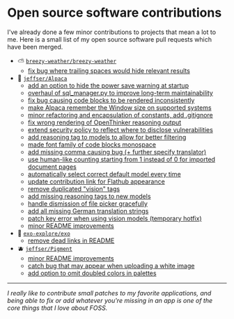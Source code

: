 # Open source software contributions

I've already done a few minor contributions to projects that mean a lot to me.
Here is a small list of my open source software pull requests which have been merged.

- ⛅ [`breezy-weather/breezy-weather`](https://github.com/breezy-weather/breezy-weather)
    - [fix bug where trailing spaces would hide relevant results](https://github.com/breezy-weather/breezy-weather/pull/1210)
- 🦙 [`jeffser/Alpaca`](https://github.com/Jeffser/Alpaca)
    - [add an option to hide the power save warning at startup](https://github.com/Jeffser/Alpaca/pull/282)
    - [overhaul of sql_manager.py to improve long-term maintainability](https://github.com/Jeffser/Alpaca/pull/590)
    - [fix bug causing code blocks to be rendered inconsistently](https://github.com/Jeffser/Alpaca/pull/530)
    - [make Alpaca remember the Window size on supported systems](https://github.com/Jeffser/Alpaca/pull/753)
    - [minor refactoring and encapsulation of constants, add .gitignore](https://github.com/Jeffser/Alpaca/pull/570)
    - [fix wrong rendering of OpenThinker reasoning output](https://github.com/Jeffser/Alpaca/pull/608)
    - [extend security policy to reflect where to disclose vulnerabilities](https://github.com/Jeffser/Alpaca/pull/527)
    - [add reasoning tag to models to allow for better filtering](https://github.com/Jeffser/Alpaca/pull/749)
    - [made font family of code blocks monospace](https://github.com/Jeffser/Alpaca/pull/284)
    - [add missing comma causing bug (+ further specify translator)](https://github.com/Jeffser/Alpaca/pull/529)
    - [use human-like counting starting from 1 instead of 0 for imported document pages](https://github.com/Jeffser/Alpaca/pull/544)
    - [automatically select correct default model every time](https://github.com/Jeffser/Alpaca/pull/701)
    - [update contribution link for Flathub appearance](https://github.com/Jeffser/Alpaca/pull/547)
    - [remove duplicated "vision" tags](https://github.com/Jeffser/Alpaca/pull/767)
    - [add missing reasoning tags to new models](https://github.com/Jeffser/Alpaca/pull/763)
    - [handle dismission of file picker gracefully](https://github.com/Jeffser/Alpaca/pull/754)
    - [add all missing German translation strings](https://github.com/Jeffser/Alpaca/pull/516)
    - [patch key error when using vision models (temporary hotfix)](https://github.com/Jeffser/Alpaca/pull/593)
    - [minor README improvements](https://github.com/Jeffser/Alpaca/pull/546)
- 🔭 [`exo-explore/exo`](https://github.com/exo-explore/exo)
    - [remove dead links in README](https://github.com/exo-explore/exo/pull/753)
- 🫐 [`jeffser/Pigment`](https://github.com/Jeffser/Pigment)
    - [minor README improvements](https://github.com/Jeffser/Pigment/pull/10)
    - [catch bug that may appear when uploading a white image](https://github.com/Jeffser/Pigment/pull/9)
    - [add option to omit doubled colors in palettes](https://github.com/Jeffser/Pigment/pull/8)

---

*I really like to contribute small patches to my favorite applications, and being able to fix or add whatever you're missing in an app is one of the core things that I love about FOSS.*
